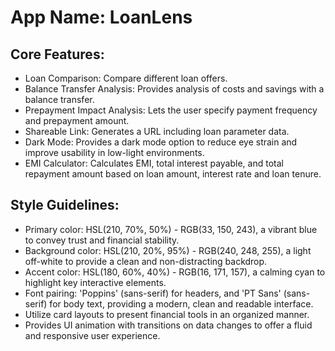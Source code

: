# **App Name**: LoanLens

## Core Features:

- Loan Comparison: Compare different loan offers.
- Balance Transfer Analysis: Provides analysis of costs and savings with a balance transfer.
- Prepayment Impact Analysis: Lets the user specify payment frequency and prepayment amount.
- Shareable Link: Generates a URL including loan parameter data.
- Dark Mode: Provides a dark mode option to reduce eye strain and improve usability in low-light environments.
- EMI Calculator: Calculates EMI, total interest payable, and total repayment amount based on loan amount, interest rate and loan tenure.

## Style Guidelines:

- Primary color: HSL(210, 70%, 50%) - RGB(33, 150, 243), a vibrant blue to convey trust and financial stability.
- Background color: HSL(210, 20%, 95%) - RGB(240, 248, 255), a light off-white to provide a clean and non-distracting backdrop.
- Accent color: HSL(180, 60%, 40%) - RGB(16, 171, 157), a calming cyan to highlight key interactive elements.
- Font pairing: 'Poppins' (sans-serif) for headers, and 'PT Sans' (sans-serif) for body text, providing a modern, clean and readable interface.
- Utilize card layouts to present financial tools in an organized manner.
- Provides UI animation with transitions on data changes to offer a fluid and responsive user experience.